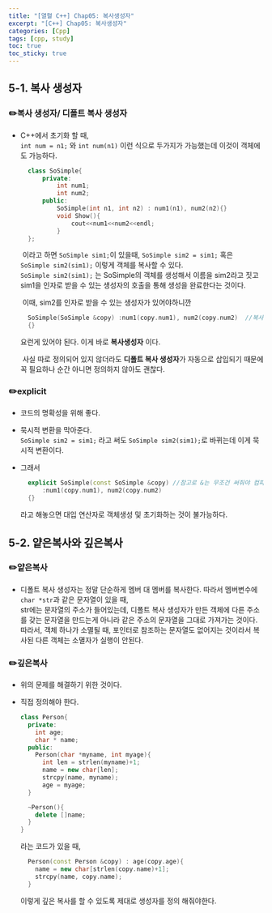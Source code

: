 ```yaml
---
title: "[열혈 C++] Chap05: 복사생성자"
excerpt: "[C++] Chap05: 복사생성자"
categories: [Cpp]
tags: [cpp, study]
toc: true
toc_sticky: true
---
```

## 5-1. 복사 생성자

### ✏️복사 생성자/ 디폴트 복사 생성자

+ C++에서 초기화 할 때,  
  `int num = n1;` 와 `int num(n1)` 이런 식으로 두가지가 가능했는데 이것이 객체에도 가능하다.  

  ```cpp
    class SoSimple{
        private:
            int num1;
            int num2;
        public:
            SoSimple(int n1, int n2) : num1(n1), num2(n2){}
            void Show(){
                cout<<num1<<num2<<endl;
            }
    };
  ```  
    &nbsp;이라고 하면 `SoSimple sim1;`이 있을때, `SoSimple sim2 = sim1;` 혹은 `SoSimple sim2(sim1);` 이렇게   객체를 복사할 수 있다.  
    `SoSimple sim2(sim1);` 는 SoSimple의 객체를 생성해서 이름을 sim2라고 짓고 sim1을 인자로 받을 수 있는 생성자의 호출을 통해 생성을 완료한다는 것이다.   

    &nbsp;이때, sim2를 인자로 받을 수 있는 생성자가 있어야하니깐  

    ```cpp
      SoSimple(SoSimple &copy) :num1(copy.num1), num2(copy.num2)  //복사생성자
      {}
    ```  
    요런게 있어야 된다. 이게 바로 <strong>복사생성자</strong> 이다.  

    &nbsp;사실 따로 정의되어 있지 않더라도 **디폴트 복사 생성자**가 자동으로 삽입되기 때문에 꼭 필요하나 순간 아니면 정의하지 않아도 괜찮다.

### ✏️explicit

+ 코드의 명확성을 위해 좋다.  
+ 묵시적 변환을 막아준다.  
  `SoSimple sim2 = sim1;` 라고 써도 `SoSimple sim2(sim1);`로 바뀌는데 이게 묵시적 변환이다.

+ 그래서   
  ```cpp
    explicit SoSimple(const SoSimple &copy) //참고로 &는 무조건 써줘야 컴파일 에러가 안난다!
        :num1(copy.num1), num2(copy.num2)
    {}
  ```  
  라고 해놓으면 대입 연산자로 객체생성 및 초기화하는 것이 불가능하다.  



## 5-2. 얕은복사와 깊은복사

### ✏️얕은복사

+ 디폴트 복사 생성자는 정말 단순하게 멤버 대 멤버를 복사한다. 따라서 멤버변수에 `char *str`과 같은 문자열이 있을 때,  
str에는 문자열의 주소가 들어있는데, 디폴트 복사 생성자가 만든 객체에 다른 주소를 갖는 문자열을 만드는게 아니라 같은 주소의 문자열을 그대로 가져가는 것이다. 따라서, 객체 하나가 소멸될 때, 포인터로 참조하는 문자열도 없어지는 것이라서 복사된 다른 객체는 소멸자가 실행이 안된다.  

### ✏️깊은복사

+ 위의 문제를 해결하기 위한 것이다.
+ 직접 정의해야 한다.
  
  ```cpp
  class Person{
    private:
      int age;
      char * name;
    public:
      Person(char *myname, int myage){
        int len = strlen(myname)+1;
        name = new char[len];
        strcpy(name, myname);
        age = myage;
    }

    ~Person(){  
      delete []name;
    }
  }
  ```  
    라는 코드가 있을 때,  

  ```cpp
    Person(const Person &copy) : age(copy.age){
      name = new char[strlen(copy.name)+1];
      strcpy(name, copy.name);
    }
  ```  
  이렇게 깊은 복사를 할 수 있도록 제대로 생성자를 정의 해줘야한다.  



